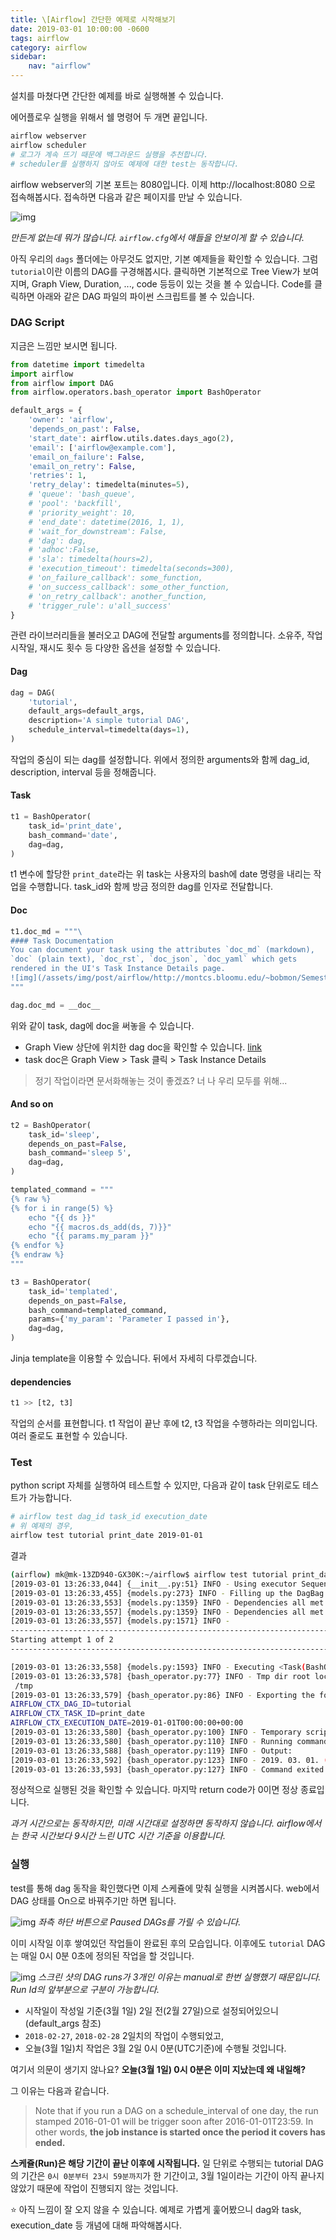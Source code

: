 ```yaml
---
title: \[Airflow] 간단한 예제로 시작해보기
date: 2019-03-01 10:00:00 -0600
tags: airflow
category: airflow
sidebar:
    nav: "airflow"
---
```


설치를 마쳤다면 간단한 예제를 바로 실행해볼 수 있습니다.

에어플로우 실행을 위해서 쉘 명령어 두 개면 끝입니다.

```bash
airflow webserver
airflow scheduler
# 로그가 계속 뜨기 때문에 백그라운드 실행을 추천합니다.
# scheduler를 실행하지 않아도 예제에 대한 test는 동작합니다.
```

airflow webserver의 기본 포트는 8080입니다. 이제 http://localhost:8080 으로 접속해봅시다.
접속하면 다음과 같은 페이지를 만날 수 있습니다.

![img](/assets/img/post/airflow/01.png)

*만든게 없는데 뭐가 많습니다. `airflow.cfg`에서 얘들을 안보이게 할 수 있습니다.*

아직 우리의 `dags` 폴더에는 아무것도 없지만, 기본 예제들을 확인할 수 있습니다. 그럼 `tutorial`이란 이름의 DAG를 구경해봅시다. 클릭하면 기본적으로  Tree View가 보여지며, Graph View, Duration, ..., code 등등이 있는 것을 볼 수 있습니다. Code를 클릭하면 아래와 같은 DAG 파일의 파이썬 스크립트를 볼 수 있습니다.

### DAG Script

지금은 느낌만 보시면 됩니다.

```python
from datetime import timedelta
import airflow
from airflow import DAG
from airflow.operators.bash_operator import BashOperator

default_args = {
    'owner': 'airflow',
    'depends_on_past': False,
    'start_date': airflow.utils.dates.days_ago(2),
    'email': ['airflow@example.com'],
    'email_on_failure': False,
    'email_on_retry': False,
    'retries': 1,
    'retry_delay': timedelta(minutes=5),
    # 'queue': 'bash_queue',
    # 'pool': 'backfill',
    # 'priority_weight': 10,
    # 'end_date': datetime(2016, 1, 1),
    # 'wait_for_downstream': False,
    # 'dag': dag,
    # 'adhoc':False,
    # 'sla': timedelta(hours=2),
    # 'execution_timeout': timedelta(seconds=300),
    # 'on_failure_callback': some_function,
    # 'on_success_callback': some_other_function,
    # 'on_retry_callback': another_function,
    # 'trigger_rule': u'all_success'
}
```

관련 라이브러리들을 불러오고 DAG에 전달할 arguments를 정의합니다.
소유주, 작업 시작일, 재시도 횟수 등 다양한 옵션을 설정할 수 있습니다.

#### Dag

```python
dag = DAG(
    'tutorial',
    default_args=default_args,
    description='A simple tutorial DAG',
    schedule_interval=timedelta(days=1),
)
```

작업의 중심이 되는 dag를 설정합니다.
위에서 정의한 arguments와 함께 dag_id, description, interval 등을 정해줍니다.

#### Task

```python
t1 = BashOperator(
    task_id='print_date',
    bash_command='date',
    dag=dag,
)
```

t1 변수에 할당한 `print_date`라는 위 task는 사용자의 bash에 date 명령을 내리는 작업을 수행합니다. task_id와 함께 방금 정의한 dag를 인자로 전달합니다.

#### Doc

```python
t1.doc_md = """\
#### Task Documentation
You can document your task using the attributes `doc_md` (markdown),
`doc` (plain text), `doc_rst`, `doc_json`, `doc_yaml` which gets
rendered in the UI's Task Instance Details page.
![img](/assets/img/post/airflow/http://montcs.bloomu.edu/~bobmon/Semesters/2012-01/491/import%20soul.png)
"""

dag.doc_md = __doc__
```

위와 같이 task, dag에 doc을 써놓을 수 있습니다.

- Graph View 상단에 위치한 dag doc을 확인할 수 있습니다. [link](http://localhost:8080/admin/airflow/graph?dag_id=tutorial&root=&execution_date=)
- task doc은 Graph View > Task 클릭 > Task Instance Details

> 정기 작업이라면 문서화해놓는 것이 좋겠죠? 너 나 우리 모두를 위해...

#### And so on

```python
t2 = BashOperator(
    task_id='sleep',
    depends_on_past=False,
    bash_command='sleep 5',
    dag=dag,
)

templated_command = """
{% raw %}
{% for i in range(5) %}
    echo "{{ ds }}"
    echo "{{ macros.ds_add(ds, 7)}}"
    echo "{{ params.my_param }}"
{% endfor %}
{% endraw %}
"""

t3 = BashOperator(
    task_id='templated',
    depends_on_past=False,
    bash_command=templated_command,
    params={'my_param': 'Parameter I passed in'},
    dag=dag,
)
```

Jinja template을 이용할 수 있습니다. 뒤에서 자세히 다루겠습니다.

<!-- *jinja python 코드블록을 지킬에서 표현하기가 힘드네요. 테마가 문제인가* -->

#### dependencies

```python
t1 >> [t2, t3]
```

작업의 순서를 표현합니다. t1 작업이 끝난 후에 t2, t3 작업을 수행하라는 의미입니다.
여러 줄로도 표현할 수 있습니다.

### Test

python script 자체를 실행하여 테스트할 수 있지만, 다음과 같이 task 단위로도 테스트가 가능합니다.

```bash
# airflow test dag_id task_id execution_date
# 위 예제의 경우,
airflow test tutorial print_date 2019-01-01
```

결과

```bash
(airflow) mk@mk-13ZD940-GX30K:~/airflow$ airflow test tutorial print_date 2019-01-01
[2019-03-01 13:26:33,044] {__init__.py:51} INFO - Using executor SequentialExecutor
[2019-03-01 13:26:33,455] {models.py:273} INFO - Filling up the DagBag from /home/mk/airflow/dags
[2019-03-01 13:26:33,553] {models.py:1359} INFO - Dependencies all met for <TaskInstance: tutorial.print_date 2019-01-01T00:00:00+00:00 [None]>
[2019-03-01 13:26:33,557] {models.py:1359} INFO - Dependencies all met for <TaskInstance: tutorial.print_date 2019-01-01T00:00:00+00:00 [None]>
[2019-03-01 13:26:33,557] {models.py:1571} INFO -
--------------------------------------------------------------------------------
Starting attempt 1 of 2
--------------------------------------------------------------------------------

[2019-03-01 13:26:33,558] {models.py:1593} INFO - Executing <Task(BashOperator): print_date> on 2019-01-01T00:00:00+00:00
[2019-03-01 13:26:33,578] {bash_operator.py:77} INFO - Tmp dir root location:
 /tmp
[2019-03-01 13:26:33,579] {bash_operator.py:86} INFO - Exporting the following env vars:
AIRFLOW_CTX_DAG_ID=tutorial
AIRFLOW_CTX_TASK_ID=print_date
AIRFLOW_CTX_EXECUTION_DATE=2019-01-01T00:00:00+00:00
[2019-03-01 13:26:33,580] {bash_operator.py:100} INFO - Temporary script location: /tmp/airflowtmpe648lfbs/print_datekhnigzkr
[2019-03-01 13:26:33,580] {bash_operator.py:110} INFO - Running command: date
[2019-03-01 13:26:33,588] {bash_operator.py:119} INFO - Output:
[2019-03-01 13:26:33,592] {bash_operator.py:123} INFO - 2019. 03. 01. (금) 13:26:33 KST
[2019-03-01 13:26:33,593] {bash_operator.py:127} INFO - Command exited with return code 0
```

정상적으로 실행된 것을 확인할 수 있습니다. 마지막 return code가 0이면 정상 종료입니다.

*과거 시간으로는 동작하지만, 미래 시간대로 설정하면 동작하지 않습니다. airflow에서는 한국 시간보다 9시간 느린 UTC 시간 기준을 이용합니다.*

### 실행

test를 통해 dag 동작을 확인했다면 이제 스케쥴에 맞춰 실행을 시켜봅시다.
web에서 DAG 상태를 On으로 바꿔주기만 하면 됩니다.

![img](/assets/img/post/airflow/02.png)
*좌측 하단 버튼으로 Paused DAGs를 가릴 수 있습니다.*

이미 시작일 이후 쌓여있던 작업들이 완료된 후의 모습입니다.
이후에도 `tutorial` DAG는 매일 0시 0분 0초에 정의된 작업을 할 것입니다.

![img](/assets/img/post/airflow/03.png)
*스크린 샷의 DAG runs가 3개인 이유는 manual로 한번 실행했기 때문입니다. Run Id의 앞부분으로 구분이 가능합니다.*

- 시작일이 작성일 기준(3월 1일) 2일 전(2월 27일)으로 설정되어있으니 (default_args 참조)
- `2018-02-27`, `2018-02-28` 2일치의 작업이 수행되었고,
- 오늘(3월 1일)치 작업은 3월 2일 0시 0분(UTC기준)에 수행될 것입니다.

여기서 의문이 생기지 않나요? **오늘(3월 1일) 0시 0분은 이미 지났는데 왜 내일해?**

그 이유는 다음과 같습니다.

>Note that if you run a DAG on a schedule_interval of one day, the run stamped 2016-01-01 will be trigger soon after 2016-01-01T23:59. In other words, **the job instance is started once the period it covers has ended.**

**스케쥴(Run)은 해당 기간이 끝난 이후에 시작됩니다.** 일 단위로 수행되는 tutorial DAG의 기간은 `0시 0분부터 23시 59분까지`가 한 기간이고, 3월 1일이라는 기간이 아직 끝나지 않았기 때문에 작업이 진행되지 않는 것입니다.

:star: 아직 느낌이 잘 오지 않을 수 있습니다. 예제로 가볍게 훑어봤으니 dag와 task, execution_date 등 개념에 대해 파악해봅시다.
